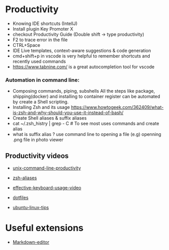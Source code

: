 # Productivity 
- Knowing IDE shortcuts (IntellJ)
 -  Install plugin Key Promoter X
 -  checkout Productivity Guide (Double shift -> type  productivity)
- F2 to trace error in the file
- CTRL+Space
- IDE Live templates, context-aware suggestions & code generation
- cmd+shift+p in vscode is very helpful to remember shortcuts and recently used commands
-  https://www.tabnine.com/ is a great autocompletion tool for vscode

### Automation in command line: 
- Composing commands, piping, subshells
All the steps like package, shipping(docker) and installing to container register can be automated by create a Shell scripting.
- Installing Zsh and its usage
https://www.howtogeek.com/362409/what-is-zsh-and-why-should-you-use-it-instead-of-bash/
- Create Shell aliases & suffix aliases
- cat ~/.zsh_histry | grep - C # To see most uses commands and create alias
- what is suffix alias ? use command line to opening a file (e.g) openning .png file in photo viewer
  
## Productivity videos  
- [unix-command-line-productivity](https://blog.sebastian-daschner.com/entries/unix-command-line-productivity)

- [zsh-aliases](https://blog.sebastian-daschner.com/entries/zsh-aliases)

- [effective-keyboard-usage-video](https://blog.sebastian-daschner.com/entries/effective-keyboard-usage-video-course)

- [dotfiles](https://github.com/sdaschner/dotfiles)

- [ubuntu-linux-tips](https://www.addictivetips.com/ubuntu-linux-tips/beginners-guide-i3-window-manager/)

 # Useful extensions
 - [Markdown-editor](https://marketplace.visualstudio.com/items?itemName=yzhang.markdown-all-in-one)

